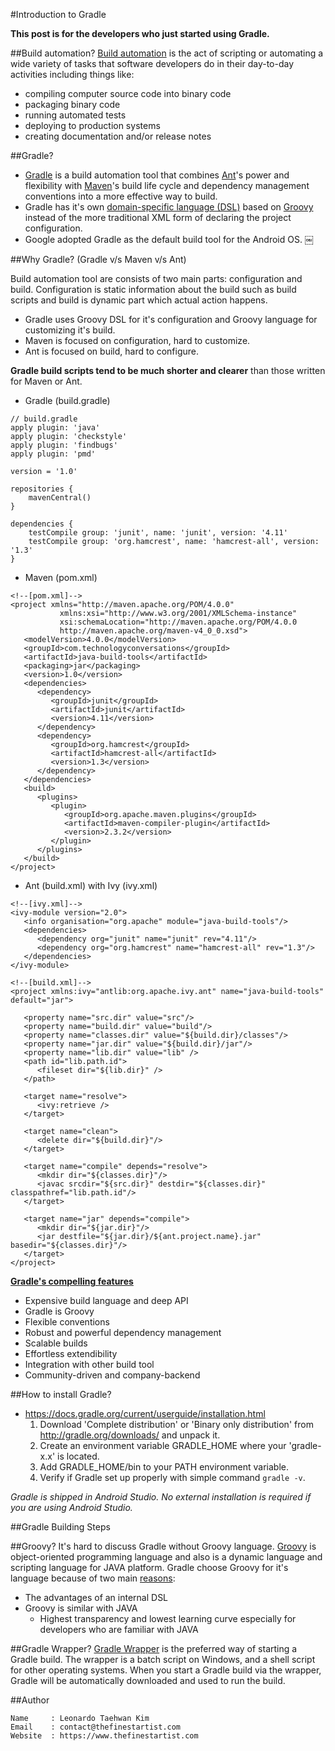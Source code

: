 #Introduction to Gradle

**This post is for the developers who just started using Gradle.**


##Build automation?
[Build automation](http://en.wikipedia.org/wiki/Build_automation) is the act of scripting or automating a wide variety of tasks that software developers do in their day-to-day activities including things like:

   * compiling computer source code into binary code
   * packaging binary code
   * running automated tests
   * deploying to production systems
   * creating documentation and/or release notes


##Gradle?

   * [Gradle](https://gradle.org/) is a build automation tool that combines [Ant](http://en.wikipedia.org/wiki/Apache_Ant)'s power and flexibility with [Maven](http://en.wikipedia.org/wiki/Apache_Maven)'s build life cycle and dependency management conventions into a more effective way to build.
   * Gradle has it's own [domain-specific language (DSL)](http://en.wikipedia.org/wiki/Domain-specific_language) based on [Groovy](http://groovy-lang.org/) instead of the more traditional XML form of declaring the project configuration.
   * Google adopted Gradle as the default build tool for the Android OS.
￼

##Why Gradle? (Gradle v/s Maven v/s Ant)

Build automation tool are consists of two main parts: configuration and build. Configuration is static information about the build such as build scripts and build is dynamic part which actual action happens.
   * Gradle uses Groovy DSL for it's configuration and Groovy language for customizing it's build.
   * Maven is focused on configuration, hard to customize.
   * Ant is focused on build, hard to configure.

**Gradle build scripts tend to be much shorter and clearer** than those written for Maven or Ant.
   * Gradle (build.gradle)
   ```
   // build.gradle
   apply plugin: 'java'
   apply plugin: 'checkstyle'
   apply plugin: 'findbugs'
   apply plugin: 'pmd'

   version = '1.0'

   repositories {
       mavenCentral()
   }

   dependencies {
       testCompile group: 'junit', name: 'junit', version: '4.11'
       testCompile group: 'org.hamcrest', name: 'hamcrest-all', version: '1.3'
   }
   ```

   * Maven (pom.xml)
   ```
   <!--[pom.xml]-->
   <project xmlns="http://maven.apache.org/POM/4.0.0"
              xmlns:xsi="http://www.w3.org/2001/XMLSchema-instance"
              xsi:schemaLocation="http://maven.apache.org/POM/4.0.0
              http://maven.apache.org/maven-v4_0_0.xsd">
      <modelVersion>4.0.0</modelVersion>
      <groupId>com.technologyconversations</groupId>
      <artifactId>java-build-tools</artifactId>
      <packaging>jar</packaging>
      <version>1.0</version>
      <dependencies>
         <dependency>
            <groupId>junit</groupId>
            <artifactId>junit</artifactId>
            <version>4.11</version>
         </dependency>
         <dependency>
            <groupId>org.hamcrest</groupId>
            <artifactId>hamcrest-all</artifactId>
            <version>1.3</version>
         </dependency>
      </dependencies>
      <build>
         <plugins>
            <plugin>
               <groupId>org.apache.maven.plugins</groupId>
               <artifactId>maven-compiler-plugin</artifactId>
               <version>2.3.2</version>
            </plugin>
         </plugins>
      </build>
   </project>
   ```

   * Ant (build.xml) with Ivy (ivy.xml)
   ```
   <!--[ivy.xml]-->
   <ivy-module version="2.0">
      <info organisation="org.apache" module="java-build-tools"/>
      <dependencies>
         <dependency org="junit" name="junit" rev="4.11"/>
         <dependency org="org.hamcrest" name="hamcrest-all" rev="1.3"/>
      </dependencies>
   </ivy-module>

   <!--[build.xml]-->
   <project xmlns:ivy="antlib:org.apache.ivy.ant" name="java-build-tools" default="jar">

      <property name="src.dir" value="src"/>
      <property name="build.dir" value="build"/>
      <property name="classes.dir" value="${build.dir}/classes"/>
      <property name="jar.dir" value="${build.dir}/jar"/>
      <property name="lib.dir" value="lib" />
      <path id="lib.path.id">
         <fileset dir="${lib.dir}" />
      </path>

      <target name="resolve">
         <ivy:retrieve />
      </target>

      <target name="clean">
         <delete dir="${build.dir}"/>
      </target>

      <target name="compile" depends="resolve">
         <mkdir dir="${classes.dir}"/>
         <javac srcdir="${src.dir}" destdir="${classes.dir}" classpathref="lib.path.id"/>
      </target>

      <target name="jar" depends="compile">
         <mkdir dir="${jar.dir}"/>
         <jar destfile="${jar.dir}/${ant.project.name}.jar" basedir="${classes.dir}"/>
      </target>
   </project>
   ```

**[Gradle's compelling features](http://www.drdobbs.com/jvm/why-build-your-java-projects-with-gradle/240168608)**

   * Expensive build language and deep API
   * Gradle is Groovy
   * Flexible conventions
   * Robust and powerful dependency management
   * Scalable builds
   * Effortless extendibility
   * Integration with other build tool
   * Community-driven and company-backend


##How to install Gradle?
   * https://docs.gradle.org/current/userguide/installation.html
      1. Download 'Complete distribution' or 'Binary only distribution' from http://gradle.org/downloads/ and unpack it.
      2. Create an environment variable GRADLE_HOME where your 'gradle-x.x' is located.
      3. Add GRADLE_HOME/bin to your PATH environment variable.
      4. Verify if Gradle set up properly with simple command ```gradle -v```.

*Gradle is shipped in Android Studio. No external installation is required if you are using Android Studio.*


##Gradle Building Steps

##Groovy?
It's hard to discuss Gradle without Groovy language. [Groovy](goo.gl/rQ0WkW) is object-oriented programming language and also is a dynamic language and scripting language for JAVA platform. Gradle choose Groovy for it's language because of two main [reasons](https://docs.gradle.org/current/userguide/overview.html#sec:why_groovy):
   * The advantages of an internal DSL
   * Groovy is similar with JAVA
      * Highest transparency and lowest learning curve especially for developers who are familiar with JAVA

##Gradle Wrapper?
[Gradle Wrapper](https://docs.gradle.org/current/userguide/gradle_wrapper.html) is the preferred way of starting a Gradle build. The wrapper is a batch script on Windows, and a shell script for other operating systems. When you start a Gradle build via the wrapper, Gradle will be automatically downloaded and used to run the build.

##Author
```
Name     : Leonardo Taehwan Kim
Email    : contact@thefinestartist.com
Website  : https://www.thefinestartist.com
```
